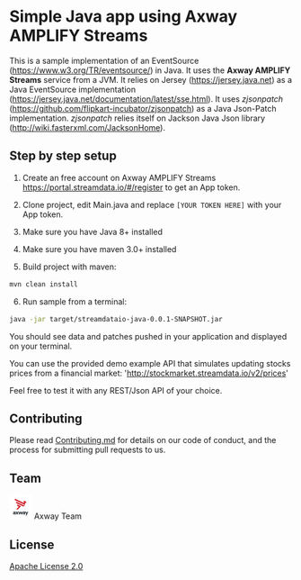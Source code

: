 # Simple Java app using Axway AMPLIFY Streams

This is a sample implementation of an EventSource (https://www.w3.org/TR/eventsource/) in Java. It uses the **Axway AMPLIFY Streams** service from a JVM. It relies on Jersey (https://jersey.java.net) as a Java EventSource implementation (https://jersey.java.net/documentation/latest/sse.html). It uses *zjsonpatch* (https://github.com/flipkart-incubator/zjsonpatch) as a Java Json-Patch implementation. *zjsonpatch* relies itself on Jackson Java Json library (http://wiki.fasterxml.com/JacksonHome).

## Step by step setup

1. Create an free account on Axway AMPLIFY Streams https://portal.streamdata.io/#/register to get an App token.

2. Clone project, edit Main.java and replace ```[YOUR TOKEN HERE]``` with your App token.

3. Make sure you have Java 8+ installed

4. Make sure you have maven 3.0+ installed

5. Build project with maven:

  ```bash
  mvn clean install
  ```

6. Run sample from a terminal:

  ```bash
  java -jar target/streamdataio-java-0.0.1-SNAPSHOT.jar
  ```  

You should see data and patches pushed in your application and displayed on your terminal.

You can use the provided demo example API that simulates updating stocks prices from a financial market: 'http://stockmarket.streamdata.io/v2/prices'

Feel free to test it with any REST/Json API of your choice.

## Contributing

Please read [Contributing.md](https://github.com/axway-amplify-streams/Common/blob/master/Contributing.md) for details on our code of conduct, and the process for submitting pull requests to us.

## Team

![alt text][Axwaylogo] Axway Team

[Axwaylogo]: https://github.com/axway-amplify-streams/Common/blob/master/img/AxwayLogoSmall.png  "Axway logo"

## License

[Apache License 2.0](https://github.com/axway-amplify-streams/Common/blob/master/LICENSE)
